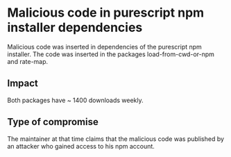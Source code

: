 # Malicious code in purescript npm installer dependencies
Malicious code was inserted in dependencies of the purescript npm installer. 
The code was inserted in the packages load-from-cwd-or-npm and rate-map.


## Impact
Both packages have ~ 1400 downloads weekly.


## Type of compromise
The maintainer at that time claims that the malicious code was published by an attacker 
who gained access to his npm account.